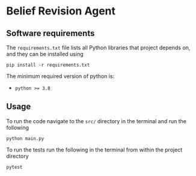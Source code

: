 # Belief Revision Agent


## Software requirements

The `requirements.txt` file lists all Python libraries that project depends on, and they can be installed using

    pip install -r requirements.txt

The minimum required version of python is:

- `python >= 3.8`

## Usage
To run the code navigate to the `src/` directory in the terminal and run the following

    python main.py

To run the tests run the following in the terminal from within the project directory

    pytest

